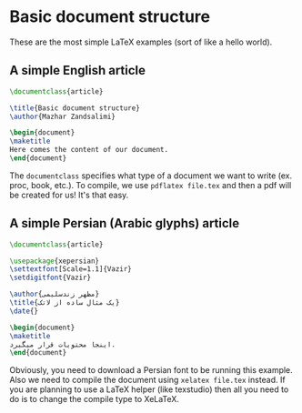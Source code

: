 # Basic document structure
These are the most simple LaTeX examples (sort of like a hello world).

## A simple English article
```latex
\documentclass{article}

\title{Basic document structure}
\author{Mazhar Zandsalimi}

\begin{document}
\maketitle
Here comes the content of our document.
\end{document}
```

The `documentclass` specifies what type of a document we want to write (ex.
proc, book, etc.). To compile, we use `pdflatex file.tex` and then a pdf will
be created for us! It's that easy.

## A simple Persian (Arabic glyphs) article

```latex
\documentclass{article}

\usepackage{xepersian}
\settextfont[Scale=1.1]{Vazir}
\setdigitfont{Vazir}

\author{مظهر زندسلیمی}
\title{یک مثال ساده از لاتک}
\date{}

\begin{document}
\maketitle
اینجا محتویات قرار میگیرد.
\end{document}
```

Obviously, you need to download a Persian font to be running this example. Also
we need to compile the document using `xelatex file.tex` instead. If you are
planning to use a LaTeX helper (like texstudio) then all you need to do is to
change the compile type to XeLaTeX.
